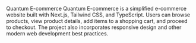 Quantum E-commerce
Quantum E-commerce is a simplified e-commerce website built with Next.js, Tailwind CSS, and TypeScript. Users can browse products, view product details, add items to a shopping cart, and proceed to checkout. The project also incorporates responsive design and other modern web development best practices.

